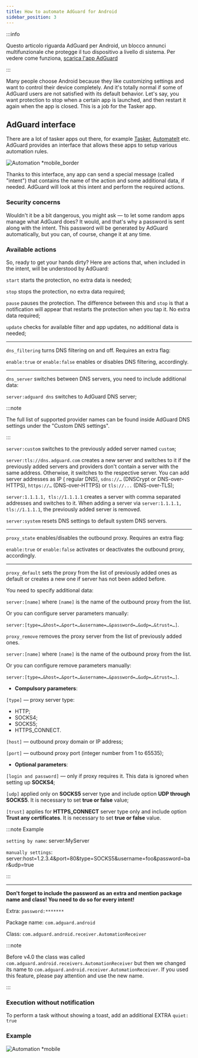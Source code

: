 ```yaml
---
title: How to automate AdGuard for Android
sidebar_position: 3
---
```


:::info

Questo articolo riguarda AdGuard per Android, un blocco annunci multifunzionale che protegge il tuo dispositivo a livello di sistema. Per vedere come funziona, [scarica l'app AdGuard](https://adguard.com/download.html?auto=true)

:::

Many people choose Android because they like customizing settings and want to control their device completely. And it's totally normal if some of AdGuard users are not satisfied with its default behavior. Let's say, you want protection to stop when a certain app is launched, and then restart it again when the app is closed. This is a job for the Tasker app.

## AdGuard interface

There are a lot of tasker apps out there, for example [Tasker](https://play.google.com/store/apps/details?id=net.dinglisch.android.taskerm&noprocess), [AutomateIt](https://play.google.com/store/apps/details?id=AutomateIt.mainPackage&noprocess) etc. AdGuard provides an interface that allows these apps to setup various automation rules.

![Automation *mobile_border](https://cdn.adtidy.org/blog/new/mmwmfautomation.jpg)

Thanks to this interface, any app can send a special message (called "intent") that contains the name of the action and some additional data, if needed. AdGuard will look at this intent and perform the required actions.

### Security concerns

Wouldn't it be a bit dangerous, you might ask — to let some random apps manage what AdGuard does? It would, and that's why a password is sent along with the intent. This password will be generated by AdGuard automatically, but you can, of course, change it at any time.

### Available actions

So, ready to get your hands dirty? Here are actions that, when included in the intent, will be understood by AdGuard:

`start` starts the protection, no extra data is needed;

`stop` stops the protection, no extra data required;

`pause` pauses the protection. The difference between this and `stop` is that a notification will appear that restarts the protection when you tap it. No extra data required;

`update` checks for available filter and app updates, no additional data is needed;

-----

`dns_filtering` turns DNS filtering on and off. Requires an extra flag:

`enable:true` or `enable:false` enables or disables DNS filtering, accordingly.

-----

`dns_server` switches between DNS servers, you need to include additional data:

 `server:adguard dns` switches to AdGuard DNS server;

:::note

The full list of supported provider names can be found inside AdGuard DNS settings under the "Custom DNS settings".

:::

 `server:custom` switches to the previously added server named `custom`;

 `server:tls://dns.adguard.com` creates a new server and switches to it if the previously added servers and providers don't contain a server with the same address. Otherwise, it switches to the respective server. You can add server addresses as IP ( regular DNS), `sdns://…` (DNSCrypt or DNS-over-HTTPS), `https://…` (DNS-over-HTTPS) or  `tls://...` (DNS-over-TLS);

 `server:1.1.1.1, tls://1.1.1.1` creates a server with comma separated addresses and switches to it. When adding a server via `server:1.1.1.1, tls://1.1.1.1`, the previously added server is removed.

 `server:system` resets DNS settings to default system DNS servers.

 -----

`proxy_state` enables/disables the outbound proxy.  Requires an extra flag:

`enable:true` or `enable:false` activates or deactivates the outbound proxy, accordingly.

-----

`proxy_default` sets the proxy from the list of previously added ones as default or creates a new one if server has not been added before.

You need to specify additional data:

`server:[name]` where `[name]` is the name of the outbound proxy from the list.

Or you can configure server parameters manually:

`server:[type=…&host=…&port=…&username=…&password=…&udp=…&trust=…]`.

`proxy_remove` removes the proxy server from the list of previously added ones.

`server:[name]` where `[name]` is the name of the outbound proxy from the list.

Or you  can configure remove parameters manually:

`server:[type=…&host=…&port=…&username=…&password=…&udp=…&trust=…]`.

- **Compulsory parameters**:

`[type]` — proxy server type:

- HTTP;
- SOCKS4;
- SOCKS5;
- HTTPS_CONNECT.

`[host]` — outbound proxy domain or IP address;

`[port]` — outbound proxy port (integer number from 1 to 65535);

- **Optional parameters**:

 `[login and password]` — only if proxy requires it. This data is ignored when setting up **SOCKS4**;

 `[udp]` applied only on **SOCKS5** server type and include option **UDP through SOCKS5**. It is necessary to set **true or false** value;

 `[trust]` applies for **HTTPS_CONNECT** server type only and include option **Trust any certificates**. It is necessary to set **true or false** value.

:::note Example

`setting by name`: server:MyServer

 `manually settings`: server:host=1.2.3.4&port=80&type=SOCKS5&username=foo&password=bar&udp=true


:::

-----

**Don't forget to include the password as an extra and mention package name and class! You need to do so for every intent!**

Extra: `password:*******`

Package name: `com.adguard.android`

Class: `com.adguard.android.receiver.AutomationReceiver`

:::note

Before v4.0 the class was called `com.adguard.android.receivers.AutomationReceiver` but then we changed its name to `com.adguard.android.receiver.AutomationReceiver`. If you used this feature, please pay attention and use the new name.

:::

### Execution without notification

To perform a task without showing a toast, add an additional EXTRA `quiet: true`

### Example

![Automation *mobile](https://cdn.adtidy.org/content/kb/ad_blocker/android/solving_problems/tasker/automation2.png)
